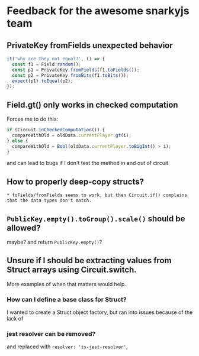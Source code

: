# Feedback for the awesome snarkyjs team

## PrivateKey fromFields unexpected behavior

```typescript
it('why are they not equal?', () => {
  const f1 = Field.random();
  const p1 = PrivateKey.fromFields(f1.toFields());
  const p2 = PrivateKey.fromBits(f1.toBits());
  expect(p1).toEqual(p2);
});
```

## Field.gt() only works in checked computation

Forces me to do this:

```typescript
if (Circuit.inCheckedComputation()) {
  compareWithOld = oldData.currentPlayer.gt(i);
} else {
  compareWithOld = Bool(oldData.currentPlayer.toBigInt() > i);
}
```

and can lead to bugs if I don't test the method in and out of circuit

## How to properly deep-copy structs?

    * foFields/fromFields seems to work, but then Circuit.if() complains that the data types don't match.

## `PublicKey.empty().toGroup().scale()` should be allowed?

maybe? and return `PublicKey.empty()`?

## Unsure if I should be extracting values from Struct arrays using Circuit.switch.

More examples of when that matters would help.

### How can I define a base class for Struct?

I wanted to create a Struct object factory, but ran into issues because of the lack of

### jest resolver can be removed?

and replaced with `resolver: 'ts-jest-resolver'`,

